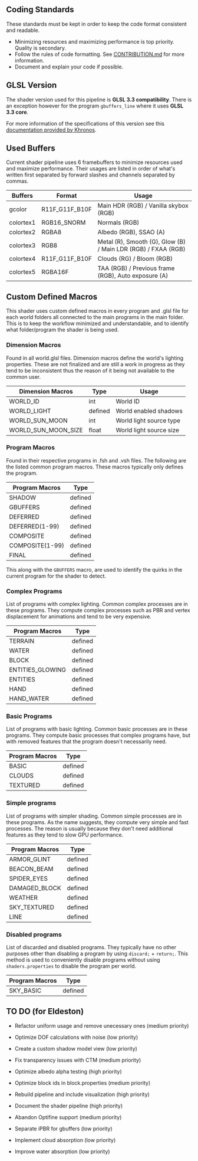 ## Coding Standards
   These standards must be kept in order to keep the code format consistent and readable.

* Minimizing resources and maximizing performance is top priority. Quality is secondary.
* Follow the rules of code formatting. See [CONTRIBUTION.md](CONTRIBUTION.md) for more information.
* Document and explain your code if possible.

## GLSL Version
   The shader version used for this pipeline is **GLSL 3.3 compatibility**. There is an exception however for the program `gbuffers_line` where it uses **GLSL 3.3 core**.

   For more information of the specifications of this version see this [documentation provided by Khronos](https://registry.khronos.org/OpenGL/specs/gl/GLSLangSpec.3.30.pdf).

## Used Buffers
   Current shader pipeline uses 6 framebuffers to minimize resources used and maximize performance. Their usages are listed in order of what's written first separated by forward slashes and channels separated by commas.

| Buffers   | Format         | Usage                                                         |
| --------- | -------------- | ------------------------------------------------------------- |
| gcolor    | R11F_G11F_B10F | Main HDR (RGB) / Vanilla skybox (RGB)                         |
| colortex1 | RGB16_SNORM    | Normals (RGB)                                                 |
| colortex2 | RGBA8          | Albedo (RGB), SSAO (A)                                        |
| colortex3 | RGB8           | Metal (R), Smooth (G), Glow (B) / Main LDR (RGB) / FXAA (RGB) |
| colortex4 | R11F_G11F_B10F | Clouds (RG) / Bloom (RGB)                                     |
| colortex5 | RGBA16F        | TAA (RGB) / Previous frame (RGB), Auto exposure (A)           |

## Custom Defined Macros
   This shader uses custom defined macros in every program and .glsl file for each world folders all connected to the main programs in the main folder. This is to keep the workflow minimized and understandable, and to identify what folder/program the shader is being used.

### Dimension Macros
   Found in all world.glsl files. Dimension macros define the world's lighting properties. These are not finalized and are still a work in progress as they tend to be inconsistent thus the reason of it being not available to the common user.

| Dimension Macros    | Type    | Usage                   |
| ------------------- | ------- | ----------------------- |
| WORLD_ID            | int     | World ID                |
| WORLD_LIGHT         | defined | World enabled shadows   |
| WORLD_SUN_MOON      | int     | World light source type |
| WORLD_SUN_MOON_SIZE | float   | World light source size |

### Program Macros
   Found in their respective programs in .fsh and .vsh files. The following are the listed common program macros. These macros typically only defines the program.

| Program Macros  | Type    |
| --------------- | ------- |
| SHADOW          | defined |
| GBUFFERS        | defined |
| DEFERRED        | defined |
| DEFERRED(1-99)  | defined |
| COMPOSITE       | defined |
| COMPOSITE(1-99) | defined |
| FINAL           | defined |

This along with the `GBUFFERS` macro, are used to identify the quirks in the current program for the shader to detect.

### Complex Programs
   List of programs with complex lighting. Common complex processes are in these programs. They compute complex processes such as PBR and vertex displacement for animations and tend to be very expensive.

| Program Macros   | Type    |
| ---------------- | ------- |
| TERRAIN          | defined |
| WATER            | defined |
| BLOCK            | defined |
| ENTITIES_GLOWING | defined |
| ENTITIES         | defined |
| HAND             | defined |
| HAND_WATER       | defined |

### Basic Programs
   List of programs with basic lighting. Common basic processes are in these programs. They compute basic processes that complex programs have, but with removed features that the program doesn't necessarily need.

| Program Macros | Type    |
| -------------- | ------- |
| BASIC          | defined |
| CLOUDS         | defined |
| TEXTURED       | defined |

### Simple programs
   List of programs with simpler shading. Common simple processes are in these programs. As the name suggests, they compute very simple and fast processes. The reason is usually because they don't need additional features as they tend to slow GPU performance.

| Program Macros | Type    |
| -------------- | ------- |
| ARMOR_GLINT    | defined |
| BEACON_BEAM    | defined |
| SPIDER_EYES    | defined |
| DAMAGED_BLOCK  | defined |
| WEATHER        | defined |
| SKY_TEXTURED   | defined |
| LINE           | defined |

### Disabled programs
   List of discarded and disabled programs. They typically have no other purposes other than disabling a program by using `discard;` + `return;`. This method is used to conveniently disable programs without using `shaders.properties` to disable the program per world.

| Program Macros | Type    |
| -------------- | ------- |
| SKY_BASIC      | defined |

## TO DO (for Eldeston)
* Refactor uniform usage and remove unecessary ones (medium priority)
* Optimize DOF calculations with noise (low priority)
* Create a custom shadow model view (low priority)
* Fix transparency issues with CTM (medium priority)
* Optimize albedo alpha testing (high priority)

* Optimize block ids in block.properties (medium priority)
* Rebuild pipeline and include visualization (high priority)
* Document the shader pipeline (high priority)
* Abandon Optifine support (medium priority)

* Separate iPBR for gbuffers (low priority)

* Implement cloud absorption (low priority)
* Improve water absorption (low priority)